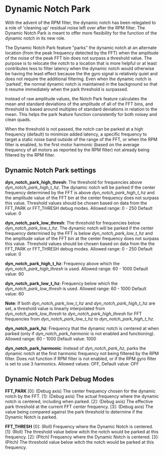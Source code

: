 # Dynamic Notch Park

With the advent of the RPM filter, the dynamic notch has been relegated to a role of 'cleaning up' residual noise left over after the RPM filter. The Dynamic Notch Park is meant to offer more flexibility for the function of the dynamic notch in its new role.

The Dynamic Notch Park feature "parks" the dynamic notch at an alternate location (from the peak frequency detected by the FFT) when the amplitude of the noise of the peak FFT bin does not surpass a threshold value. The purpose is to relocate the notch to a location that is more helpful or at least contributes less to filter latency when the dynamic notch would otherwise be having the least effect because the the gyro signal is relatively quiet and does not require the additional filtering.  Even when the dynamic notch is 'parked', the normal dynamic notch is maintained in the background so that it resume immediately when the park threshold is surpassed.

Instead of raw amplitude values, the Notch Park feature calculates the mean and standard deviations of the amplitude of all of the FFT bins, and threshold is based around multiples of standard deviations in relation to the mean.  This helps the park feature function consistently for both noisey and clean quads.

When the threshold is not passed, the notch can be parked at a high frequency (default) to minimize added latency, a specific frequency to target a static noise band outside of the range of the FFT, or when the RPM filter is enabled, to the first motor harmonic (based on the average frequency of all motors as reported by the RPM filter) not already being filtered by the RPM filter.

## Dynamic Notch Park settings

**dyn_notch_park_high_thresh**: The threshold for frequencies above *dyn_notch_park_high_t_hz*. The dynamic notch will be parked if the center frequency determined by the FFT is above *dyn_notch_park_high_t_hz* and the amplitude value of the FFT bin at the center frequency does not surpass this value. Threshold values should be chosen based on data from the FFT_PARK or FFT_THRESH debug modes.
Allowed range: 0 - 250
Default value: 0

**dyn_notch_park_low_thresh**: The threshold for frequencies below *dyn_notch_park_low_t_hz*. The dynamic notch will be parked if the center frequency determined by the FFT is below *dyn_notch_park_low_t_hz* and the amplitude value of the FFT bin at the center frequency does not surpass this value. Threshold values should be chosen based on data from the the FFT_PARK or FFT_THRESH debug modes.
Allowed range: 0 - 250
Default value: 0

**dyn_notch_park_high_t_hz**: Frequency above which the *dyn_notch_park_high_thresh* is used.
Allowed range: 60 - 1000
Default value: 60

**dyn_notch_park_low_t_hz**: Frequency below which the *dyn_notch_park_low_thresh* is used.
Allowed range: 60 - 1000
Default value: 60

**Note**: If both *dyn_notch_park_low_t_hz* and *dyn_notch_park_high_t_hz* are set, a threshold value is linearly interpolated from *dyn_notch_park_low_thresh* to *dyn_notch_park_high_thresh* for FFT frequencies from *dyn_notch_park_low_t_hz* to *dyn_notch_park_high_t_hz*.

**dyn_notch_park_hz**: Frequency that the dynamic notch is centered at when parked (only if *dyn_notch_park_harmonic* is not enabled and functioning).
Allowed range: 60 - 1000
Default value: 1000

**dyn_notch_park_harmonic**: Instead of *dyn_notch_park_hz*, parks the dynamic notch at the first harmonic frequency not being filtered by the RPM filter. Does not function if RPM filter is not enabled, or if the RPM gyro filter is set to use 3 harmonics.
Allowed values: OFF, 
Default value: OFF

## Dynamic Notch Park Debug Modes

**FFT_PARK**
[0]: (Debug axis) The center frequency chosen for the dynamic notch by the FFT.
[1]: (Debug axis) The actual frequency where the dynamic notch is centered, including when parked.
[2]: (Debug axis) The effective park threshold at the current FFT center frequency.
[3]: (Debug axis) The value being compared against the park threshold to determine if the Dynamic Notch is parked. 

**FFT_THRESH**
[0]: (Roll) Frequency where the Dynamic Notch is centered.
[1]: (Roll) The threshold value below witch the notch would be parked at this frequency.
[2]: (Pitch) Frequency where the Dynamic Notch is centered.
[3]: (Pitch) The threshold value below witch the notch would be parked at this frequency.